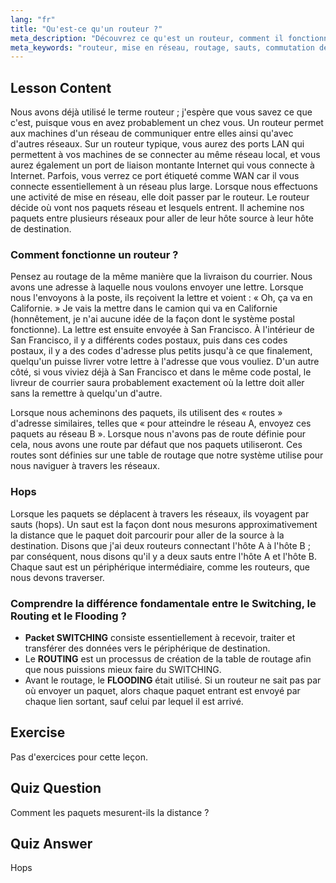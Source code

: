 ```yaml
---
lang: "fr"
title: "Qu'est-ce qu'un routeur ?"
meta_description: "Découvrez ce qu'est un routeur, comment il fonctionne et son rôle dans la mise en réseau. Comprenez le routage, les sauts et la livraison de paquets pour les débutants."
meta_keywords: "routeur, mise en réseau, routage, sauts, commutation de paquets, réseau Linux, tutoriel pour débutants, guide réseau"
---
```


## Lesson Content

Nous avons déjà utilisé le terme routeur ; j'espère que vous savez ce que c'est, puisque vous en avez probablement un chez vous. Un routeur permet aux machines d'un réseau de communiquer entre elles ainsi qu'avec d'autres réseaux. Sur un routeur typique, vous aurez des ports LAN qui permettent à vos machines de se connecter au même réseau local, et vous aurez également un port de liaison montante Internet qui vous connecte à Internet. Parfois, vous verrez ce port étiqueté comme WAN car il vous connecte essentiellement à un réseau plus large. Lorsque nous effectuons une activité de mise en réseau, elle doit passer par le routeur. Le routeur décide où vont nos paquets réseau et lesquels entrent. Il achemine nos paquets entre plusieurs réseaux pour aller de leur hôte source à leur hôte de destination.

### Comment fonctionne un routeur ?

Pensez au routage de la même manière que la livraison du courrier. Nous avons une adresse à laquelle nous voulons envoyer une lettre. Lorsque nous l'envoyons à la poste, ils reçoivent la lettre et voient : « Oh, ça va en Californie. » Je vais la mettre dans le camion qui va en Californie (honnêtement, je n'ai aucune idée de la façon dont le système postal fonctionne). La lettre est ensuite envoyée à San Francisco. À l'intérieur de San Francisco, il y a différents codes postaux, puis dans ces codes postaux, il y a des codes d'adresse plus petits jusqu'à ce que finalement, quelqu'un puisse livrer votre lettre à l'adresse que vous vouliez. D'un autre côté, si vous viviez déjà à San Francisco et dans le même code postal, le livreur de courrier saura probablement exactement où la lettre doit aller sans la remettre à quelqu'un d'autre.

Lorsque nous acheminons des paquets, ils utilisent des « routes » d'adresse similaires, telles que « pour atteindre le réseau A, envoyez ces paquets au réseau B ». Lorsque nous n'avons pas de route définie pour cela, nous avons une route par défaut que nos paquets utiliseront. Ces routes sont définies sur une table de routage que notre système utilise pour nous naviguer à travers les réseaux.

### Hops

Lorsque les paquets se déplacent à travers les réseaux, ils voyagent par sauts (hops). Un saut est la façon dont nous mesurons approximativement la distance que le paquet doit parcourir pour aller de la source à la destination. Disons que j'ai deux routeurs connectant l'hôte A à l'hôte B ; par conséquent, nous disons qu'il y a deux sauts entre l'hôte A et l'hôte B. Chaque saut est un périphérique intermédiaire, comme les routeurs, que nous devons traverser.

### Comprendre la différence fondamentale entre le Switching, le Routing et le Flooding ?

- **Packet SWITCHING** consiste essentiellement à recevoir, traiter et transférer des données vers le périphérique de destination.
- Le **ROUTING** est un processus de création de la table de routage afin que nous puissions mieux faire du SWITCHING.
- Avant le routage, le **FLOODING** était utilisé. Si un routeur ne sait pas par où envoyer un paquet, alors chaque paquet entrant est envoyé par chaque lien sortant, sauf celui par lequel il est arrivé.

## Exercise

Pas d'exercices pour cette leçon.

## Quiz Question

Comment les paquets mesurent-ils la distance ?

## Quiz Answer

Hops

